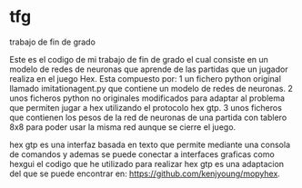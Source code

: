 # tfg
trabajo de fin de grado

Este es el codigo de mi trabajo de fin de grado el cual consiste en un modelo de redes de neuronas que aprende de las partidas que un jugador realiza en el juego Hex. Esta compuesto por:
1 un fichero python original llamado imitationagent.py que contiene un modelo de redes de neuronas.
2 unos ficheros python no originales modificados para adaptar al problema que permiten jugar a hex utilizando el protocolo hex gtp.
3 unos ficheros que contienen los pesos de la red de neuronas de una partida con tablero 8x8 para poder usar la misma red aunque se cierre el juego.

hex gtp es una interfaz basada en texto que permite mediante una consola de comandos y ademas se puede conectar a interfaces graficas como hexgui
el codigo que he utilizado para realizar hex gtp es una adaptacion del que se puede encontrar en: https://github.com/kenjyoung/mopyhex.


